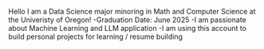 Hello I am a Data Science major minoring in Math and Computer Science at the Univeristy of Oregon!
-Graduation Date: June 2025
-I am passionate about Machine Learning and LLM application
-I am using this account to build personal projects for learning / resume building
